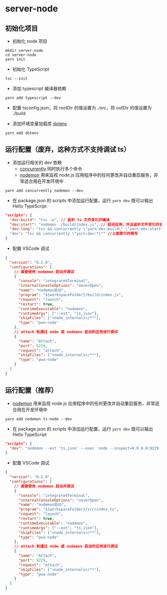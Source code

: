 # server-node

## 初始化项目

- 初始化 node 项目

```shell
mkdir server-node
cd server-node
yarn init
```

- 初始化 TypeScript

```shell
tsc --init
```

- 添加 typescript 编译器依赖

```shell
yarn add typescript --dev
```

- 配置 tsconfig.json，将 rootDir 的值设置为 ./src，将 outDir 的值设置为 ./build

- 添加环境变量加载库 [dotenv](https://www.npmjs.com/package/dotenv)

```shell
yarn add dotenv
```

## 运行配置（废弃，这种方式不支持调试 ts）

- 添加运行相关的 dev 依赖
  - [concurrently](https://www.npmjs.com/package/concurrently) 同时执行多个命令
  - [nodemon](https://github.com/remy/nodemon) 用来监视 node.js 应用程序中的任何更改并自动重启服务，非常适合用在开发环境中

```shell
yarn add concurrently nodemon --dev
```

- 在 package.json 的 scripts 中添加运行配置，运行 `yarn dev` 既可以输出 Hello TypeScript

```json
"scripts": {
  "dev:build": "tsc -w", // 监听 ts 文件变化并编译
  "dev:start": "nodemon ./build/index.js", // 启动应用，并且监听文件变化时会自动重启
  "dev-long": "tsc && concurrently \"yarn:dev:build\" \"yarn:dev:start\"", // 最前面的 tsc 是先编译一次 ts，避免第一次运行 dev:start 时找不到 index.js 文件
  "dev": "tsc && concurrently \"yarn:dev:*\"" //上面那行的简写
}
```

- 配置 VSCode 调试

```json
{
  "version": "0.2.0",
  "configurations": [
    // 直接使用 nodemon 启动并调试
    {
      "console": "integratedTerminal",
      "internalConsoleOptions": "neverOpen",
      "name": "nodemon启动",
      "program": "${workspaceFolder}/build/index.js",
      "request": "launch",
      "restart": true,
      "runtimeExecutable": "nodemon",
      "runtimeArgs": ["--ext", "js,json"],
      "skipFiles": ["<node_internals>/**"],
      "type": "pwa-node"
    },
    // attach 到通过 node 或 nodemon 启动的应用进行调试
    {
      "name": "Attach",
      "port": 9229,
      "request": "attach",
      "skipFiles": ["<node_internals>/**"],
      "type": "pwa-node"
    }
  ]
}
```

## 运行配置（推荐）

- [nodemon](https://github.com/remy/nodemon) 用来监视 node.js 应用程序中的任何更改并自动重启服务，非常适合用在开发环境中

```shell
yarn add nodemon ts-node --dev
```

- 在 package.json 的 scripts 中添加运行配置，运行 `yarn dev` 既可以输出 Hello TypeScript

```json
"scripts": {
  "dev": "nodemon --ext 'ts,json' --exec 'node --inspect=0.0.0.0:9229 --require ts-node/register src/index.ts'"
}
```

- 配置 VSCode 调试

```json
{
  "version": "0.2.0",
  "configurations": [
    // 直接使用 nodemon 启动并调试
    {
      "console": "integratedTerminal",
      "internalConsoleOptions": "neverOpen",
      "name": "nodemon启动",
      "program": "${workspaceFolder}/src/index.ts",
      "request": "launch",
      "restart": true,
      "runtimeExecutable": "nodemon",
      "runtimeArgs": ["--ext", "ts,json"],
      "skipFiles": ["<node_internals>/**"],
      "type": "pwa-node"
    },
    // attach 到通过 node 或 nodemon 启动的应用进行调试
    {
      "name": "Attach",
      "port": 9229,
      "request": "attach",
      "skipFiles": ["<node_internals>/**"],
      "type": "pwa-node"
    }
  ]
}
```
